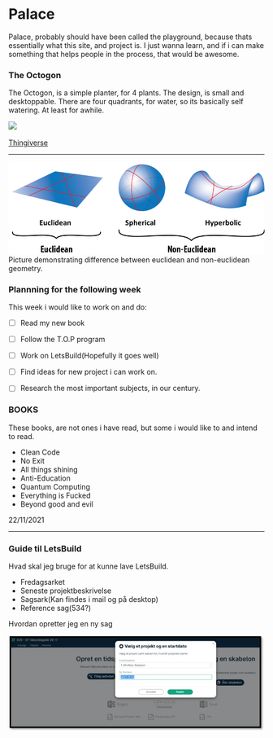 # Palace

Palace, probably should have been called the playground, because thats essentially what this site, and project is. I just wanna learn, and if i can make something that helps people in the process, that would be awesome.

### The Octogon

The Octogon, is a simple planter, for 4 plants. The design, is small and desktoppable. There are four quadrants, for water, so its basically self watering. At least for awhile. 

<img src="https://cdn3.iconfinder.com/data/icons/feather-5/24/octagon-512.png" width="200">

[Thingiverse](https://www.thingiverse.com)

---

![](test.jpg)
Picture demonstrating difference between euclidean and non-euclidean geometry.
### Plannning for the following week

This week i would like to work on and do:

- [ ] Read my new book
- [ ] Follow the T.O.P program
- [ ] Work on LetsBuild(Hopefully it goes well)
- [ ] Find ideas for new project i can work on.
- [ ] Research the most important subjects, in our century.


### BOOKS
These books, are not ones i have read, but some i would like to and intend to read.
- Clean Code
- No Exit
- All things shining
- Anti-Education
- Quantum Computing
- Everything is Fucked
- Beyond good and evil

22/11/2021

---


### Guide til LetsBuild
Hvad skal jeg bruge for at kunne lave LetsBuild.

- Fredagsarket
- Seneste projektbeskrivelse
- Sagsark(Kan findes i mail og på desktop)
- Reference sag(534?)

Hvordan opretter jeg en ny sag


![](Nysag.png)
